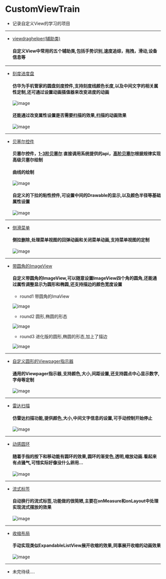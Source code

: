 # CustomViewTrain
* 记录自定义View的学习的项目
-------
 * [viewdraghelper(辅助类)](https://github.com/kevin321happy/CustomViewTrain/tree/master/viewdraghelper/src/main/java/com/wh/jxd/com/viewdraghelper)

   #### 自定义View中常用的五个辅助类,包括手势识别,速度追综，拖拽，滑动,设备信息等

-------

* [刻度进度盘](https://github.com/kevin321happy/CustomViewTrain/blob/master/bezierview/src/main/java/com/wh/jxd/com/bezierview/widget/CircleProgressPlate.java)

   #### 仿华为手机管家的圆盘刻度控件,支持刻度线颜色长度,以及中间文字的相关属性定制,还可通过设置动画插值器来改变进度的动画

   ![image](https://github.com/kevin321happy/CustomViewTrain/blob/master/gif/ScalePlate.gif)

    #### 还能通过改变属性设置是否需要扫描的效果,扫描的动画效果

    ![image](https://github.com/kevin321happy/CustomViewTrain/blob/master/gif/ScalePlatescan.gif)


-------



* [贝塞尔控件](https://github.com/kevin321happy/CustomViewTrain/tree/master/bezierview/src/main/java/com/wh/jxd/com/bezierview)

   #### 贝塞尔控件，[1-3阶贝塞尔](https://github.com/kevin321happy/CustomViewTrain/blob/master/bezierview/src/main/java/com/wh/jxd/com/bezierview/widget/LowOderBezierPath.java) 直接调用系统提供的api，[高阶贝塞尔](https://github.com/kevin321happy/CustomViewTrain/blob/master/bezierview/src/main/java/com/wh/jxd/com/bezierview/widget/HeightOderBezierPath.java)根据规律实现高级贝塞尔绘制

   #### 曲线的绘制

   ![image](https://github.com/kevin321happy/CustomViewTrain/blob/master/gif/bezierline.gif)

   #### 自定义的下拉的粘性控件,可设置中间的Drawable的显示,以及颜色半径等基础属性设置

   ![image](https://github.com/kevin321happy/CustomViewTrain/blob/master/gif/pullview.gif)




-------
* [侧滑菜单](https://github.com/kevin321happy/CustomViewTrain/tree/master/sidemenuview)

   #### 侧拉删除,处理菜单视图的回弹动画和关闭菜单动画,支持菜单视图的定制

   ![image](https://github.com/kevin321happy/CustomViewTrain/blob/master/gif/slidedelete.gif)


-------

* [带圆角的ImageView](https://github.com/kevin321happy/CustomViewTrain/tree/master/roundimageview/src/main)

   #### 自定义带圆角的ImageView,可以随意设置ImageView四个角的圆角,还能通过属性调整显示为圆形和椭圆,还支持描边的颜色宽度设置

    * round1 带圆角的ImaView

     ![image](https://github.com/kevin321happy/CustomViewTrain/blob/master/gif/roud03.png)

    * round2 圆形,椭圆的形态

     ![image](https://github.com/kevin321happy/CustomViewTrain/blob/master/gif/roud01.png)

    * round3 进化版的圆形,椭圆的形态,加上了描边

     ![image](https://github.com/kevin321happy/CustomViewTrain/blob/master/gif/roud02.png)

-------

 * [自定义圆形的Viewpager指示器](https://github.com/kevin321happy/CustomViewTrain/tree/master/circleindicator/src/main/java/com/wh/jxd/com/circleindicator)

   #### 通用的Viewpager指示器,支持颜色,大小,间距设置,还支持圆点中心显示数字,字母等定制

   ![image](https://github.com/kevin321happy/CustomViewTrain/blob/master/gif/CIndicator.gif)

-------

* [雷达扫描](https://github.com/kevin321happy/CustomViewTrain/tree/master/radarscanview/src/main)

   #### 仿雷达扫描功能,提供颜色,大小,中间文字信息的设置,可手动控制开始停止

   ![image](https://github.com/kevin321happy/CustomViewTrain/blob/master/gif/RedarView.gif)

-------

* [动感圆环](https://github.com/kevin321happy/CustomViewTrain/tree/master/ringwave/src)

   #### 随着手指的按下和移动能有圆环的效果,圆环的渐变色,透明,缩放动画.看起来有点骚气,可惜实际好像没什么卵用...

   ![image](https://github.com/kevin321happy/CustomViewTrain/blob/master/gif/Rwave.gif)

-------

* [流式标签](https://github.com/kevin321happy/CustomViewTrain/tree/master/flowviewsample/src/main)

   #### 自动换行的流式标签,功能做的很简陋,主要在onMeasure和onLayout中处理实现流式摆放的效果

   ![image](https://github.com/kevin321happy/CustomViewTrain/blob/master/gif/flowView.gif)

-------

* [收缩布局](https://github.com/kevin321happy/CustomViewTrain/tree/master/collapseviewsample/src)

   #### 手动实现类似ExpandableListView展开收缩的效果,同事展开收缩的动画效果

   ![image](https://github.com/kevin321happy/CustomViewTrain/blob/master/gif/collapseView.gif)

-------

* 未完待续....


 




